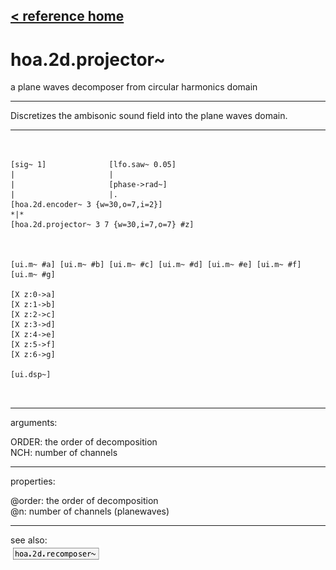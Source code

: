[< reference home](ceammc_lib.html)
---

# hoa.2d.projector~


a plane waves decomposer from circular harmonics domain

---

Discretizes the ambisonic sound field into the plane waves domain.
<br>


---


```


[sig~ 1]              [lfo.saw~ 0.05]
|                     |
|                     [phase->rad~]
|                     |.
[hoa.2d.encoder~ 3 {w=30,o=7,i=2}]
*|*
[hoa.2d.projector~ 3 7 {w=30,i=7,o=7} #z]



[ui.m~ #a] [ui.m~ #b] [ui.m~ #c] [ui.m~ #d] [ui.m~ #e] [ui.m~ #f] [ui.m~ #g]

[X z:0->a]
[X z:1->b]
[X z:2->c]
[X z:3->d]
[X z:4->e]
[X z:5->f]
[X z:6->g]

[ui.dsp~]

            
```

---
arguments:

ORDER: the order of
            decomposition<br>
NCH: number of
            channels<br>

---
properties:

@order: the order of decomposition<br>
@n: 
            number of channels (planewaves)<br>

---
see also:<br>
[![hoa.2d.recomposer~](img/object_hoa.2d.recomposer~.png)](hoa.2d.recomposer~.html)
